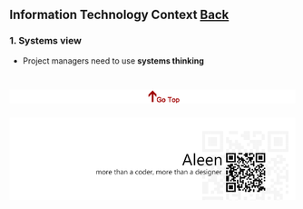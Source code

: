 ## Information Technology Context	[Back](./../projectManagement.md)

### 1. Systems view

- Project managers need to use **systems thinking**

<a href="#" style="left:200px;"><img src="./../../pic/gotop.png"></a>
=====
<a href="http://aleen42.github.io/" target="_blank" ><img src="./../../pic/tail.gif"></a>
